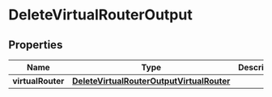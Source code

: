 

# DeleteVirtualRouterOutput

<zonbook></zonbook><xhtml></xhtml>

## Properties

| Name | Type | Description | Notes |
|------------ | ------------- | ------------- | -------------|
|**virtualRouter** | [**DeleteVirtualRouterOutputVirtualRouter**](DeleteVirtualRouterOutputVirtualRouter.md) |  |  |



